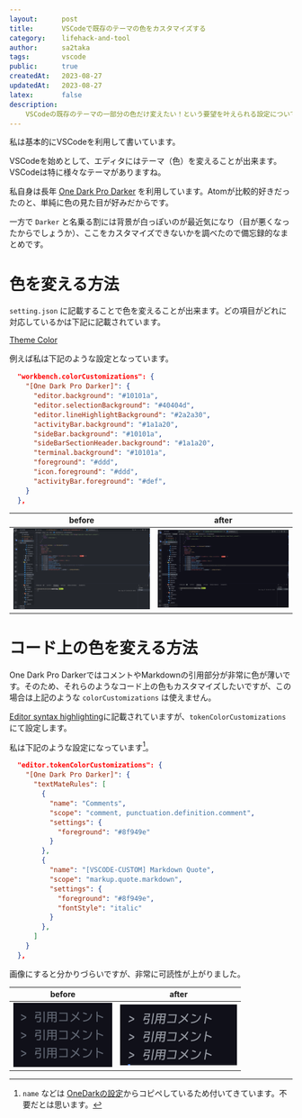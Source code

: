 ```yaml
---
layout:      post
title:       VSCodeで既存のテーマの色をカスタマイズする
category:    lifehack-and-tool
author:      sa2taka
tags:        vscode
public:      true
createdAt:   2023-08-27
updatedAt:   2023-08-27
latex:       false
description:
    VSCodeの既存のテーマの一部分の色だけ変えたい！という要望を叶えられる設定についてです。
---
```


私は基本的にVSCodeを利用して書いています。

VSCodeを始めとして、エディタにはテーマ（色）を変えることが出来ます。VSCodeは特に様々なテーマがありますね。

私自身は長年 [One Dark Pro Darker](https://marketplace.visualstudio.com/items?itemName=zhuangtongfa.Material-theme) を利用しています。Atomが比較的好きだったのと、単純に色の見た目が好みだからです。

一方で `Darker` と名乗る割には背景が白っぽいのが最近気になり（目が悪くなったからでしょうか）、ここをカスタマイズできないかを調べたので備忘録的なまとめです。

# 色を変える方法

`setting.json` に記載することで色を変えることが出来ます。どの項目がどれに対応しているかは下記に記載されています。

[Theme Color](https://code.visualstudio.com/api/references/theme-color#color-formats)

例えば私は下記のような設定となっています。

```json
  "workbench.colorCustomizations": {
    "[One Dark Pro Darker]": {
      "editor.background": "#10101a",
      "editor.selectionBackground": "#40404d",
      "editor.lineHighlightBackground": "#2a2a30",
      "activityBar.background": "#1a1a20",
      "sideBar.background": "#10101a",
      "sideBarSectionHeader.background": "#1a1a20",
      "terminal.background": "#10101a",
      "foreground": "#ddd",
      "icon.foreground": "#ddd",
      "activityBar.foreground": "#def",
    }
  },
```

| before | after |
| -- | -- |
| ![VSCodeで色のカスタマイズをした前](../_images/VSCodeで色のカスタマイズをした前.png) | ![VSCodeで色のカスタマイズをした後](../_images/VSCodeで色のカスタマイズをした後.png) |


# コード上の色を変える方法

One Dark Pro DarkerではコメントやMarkdownの引用部分が非常に色が薄いです。そのため、それらのようなコード上の色もカスタマイズしたいですが、この場合は上記のような `colorCustomizations` は使えません。

[Editor syntax highlighting](https://code.visualstudio.com/docs/getstarted/themes#_editor-syntax-highlighting)に記載されていますが、`tokenColorCustomizations` にて設定します。

私は下記のような設定になっています[^comment]。

[^comment]: `name` などは [OneDarkの設定](https://github.com/Binaryify/OneDark-Pro/blob/master/src/themes/themeData.ts)からコピペしているため付いてきています。不要だとは思います。

```json
  "editor.tokenColorCustomizations": {
    "[One Dark Pro Darker]": {
      "textMateRules": [
        {
          "name": "Comments",
          "scope": "comment, punctuation.definition.comment",
          "settings": {
            "foreground": "#8f949e"
          }
        },
        {
          "name": "[VSCODE-CUSTOM] Markdown Quote",
          "scope": "markup.quote.markdown",
          "settings": {
            "foreground": "#8f949e",
            "fontStyle": "italic"
          }
        },
      ]
    }
  },
```

画像にすると分かりづらいですが、非常に可読性が上がりました。


| before | after |
| -- | -- |
| ![VSCode上でコード上の色をカスタマイズした前](../_images/VSCode上でコード上の色をカスタマイズした前.png) | ![VSCode上でコード上の色をカスタマイズした後](../_images/VSCode上でコード上の色をカスタマイズした後.png) |
